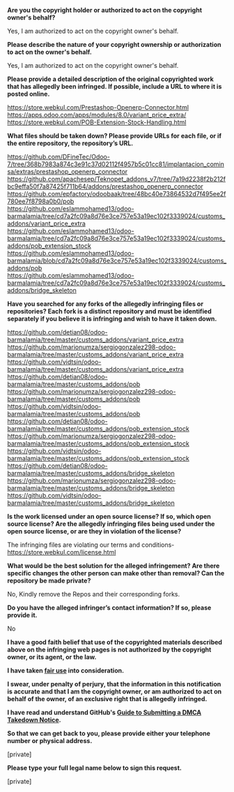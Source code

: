 **Are you the copyright holder or authorized to act on the copyright owner's behalf?**

Yes, I am authorized to act on the copyright owner's behalf.

**Please describe the nature of your copyright ownership or authorization to act on the owner's behalf.**

Yes, I am authorized to act on the copyright owner's behalf.

**Please provide a detailed description of the original copyrighted work that has allegedly been infringed. If possible, include a URL to where it is posted online.**

https://store.webkul.com/Prestashop-Openerp-Connector.html  
https://apps.odoo.com/apps/modules/8.0/variant_price_extra/  
https://store.webkul.com/POB-Extension-Stock-Handling.html

**What files should be taken down? Please provide URLs for each file, or if the entire repository, the repository’s URL.**

https://github.com/DFineTec/Odoo-7/tree/368b7983a874c3e91c37d02112f4957b5c01cc81/implantacion_cominsa/extras/prestashop_openerp_connector  
https://github.com/apachesep/Teknopet_addons_v7/tree/7a19d2238f2b212fbc9effa50f7a87425f711b64/addons/prestashop_openerp_connector  
https://github.com/epfactory/odoobaak/tree/48bc40e73864532d7f495ee2f780ee7f8798a0b0/pob  
https://github.com/eslammohamed13/odoo-barmalamia/tree/cd7a2fc09a8d76e3ce757e53a19ec102f3339024/customs_addons/variant_price_extra  
https://github.com/eslammohamed13/odoo-barmalamia/tree/cd7a2fc09a8d76e3ce757e53a19ec102f3339024/customs_addons/pob_extension_stock  
https://github.com/eslammohamed13/odoo-barmalamia/blob/cd7a2fc09a8d76e3ce757e53a19ec102f3339024/customs_addons/pob  
https://github.com/eslammohamed13/odoo-barmalamia/tree/cd7a2fc09a8d76e3ce757e53a19ec102f3339024/customs_addons/bridge_skeleton  

**Have you searched for any forks of the allegedly infringing files or repositories? Each fork is a distinct repository and must be identified separately if you believe it is infringing and wish to have it taken down.**

https://github.com/detian08/odoo-barmalamia/tree/master/customs_addons/variant_price_extra  
https://github.com/marionumza/sergiogonzalez298-odoo-barmalamia/tree/master/customs_addons/variant_price_extra  
https://github.com/vidtsin/odoo-barmalamia/tree/master/customs_addons/variant_price_extra  
https://github.com/detian08/odoo-barmalamia/tree/master/customs_addons/pob  
https://github.com/marionumza/sergiogonzalez298-odoo-barmalamia/tree/master/customs_addons/pob  
https://github.com/vidtsin/odoo-barmalamia/tree/master/customs_addons/pob  
https://github.com/detian08/odoo-barmalamia/tree/master/customs_addons/pob_extension_stock  
https://github.com/marionumza/sergiogonzalez298-odoo-barmalamia/tree/master/customs_addons/pob_extension_stock  
https://github.com/vidtsin/odoo-barmalamia/tree/master/customs_addons/pob_extension_stock  
https://github.com/detian08/odoo-barmalamia/tree/master/customs_addons/bridge_skeleton  
https://github.com/marionumza/sergiogonzalez298-odoo-barmalamia/tree/master/customs_addons/bridge_skeleton  
https://github.com/vidtsin/odoo-barmalamia/tree/master/customs_addons/bridge_skeleton  

**Is the work licensed under an open source license? If so, which open source license? Are the allegedly infringing files being used under the open source license, or are they in violation of the license?**

The infringing files are violating our terms and conditions- https://store.webkul.com/license.html

**What would be the best solution for the alleged infringement? Are there specific changes the other person can make other than removal? Can the repository be made private?**

No, Kindly remove the Repos and their corresponding forks.

**Do you have the alleged infringer’s contact information? If so, please provide it.**

No

**I have a good faith belief that use of the copyrighted materials described above on the infringing web pages is not authorized by the copyright owner, or its agent, or the law.**

**I have taken <a href="https://www.lumendatabase.org/topics/22">fair use</a> into consideration.**

**I swear, under penalty of perjury, that the information in this notification is accurate and that I am the copyright owner, or am authorized to act on behalf of the owner, of an exclusive right that is allegedly infringed.**

**I have read and understand GitHub's <a href="https://help.github.com/articles/guide-to-submitting-a-dmca-takedown-notice/">Guide to Submitting a DMCA Takedown Notice</a>.**

**So that we can get back to you, please provide either your telephone number or physical address.**

[private]  

**Please type your full legal name below to sign this request.**

[private]  
